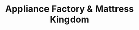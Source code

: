 ---
title: "Appliance Factory & Mattress Kingdom"
url: /miamisburg/appliance-factory-und-mattress-kingdom/
shop: Haushaltsgeräte
---
